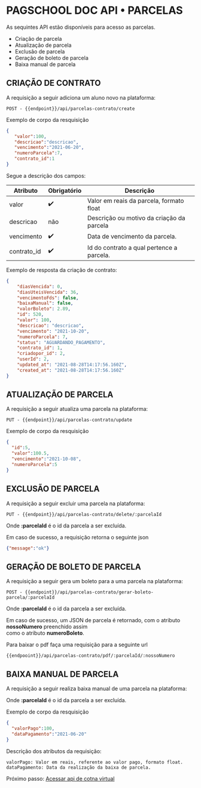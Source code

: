 # **PAGSCHOOL DOC API • PARCELAS**

As sequintes API estão disponíveis para acesso as parcelas.

- Criação de parcela
- Atualização de parcela
- Exclusão de parcela
- Geração de boleto de parcela
- Baixa manual de parcela



## CRIAÇÃO DE CONTRATO

A requisição a seguir adiciona um aluno novo na plataforma:
```
POST - {{endpoint}}/api/parcelas-contrato/create
```
Exemplo de corpo da resquisição
```JSON
{
   "valor":100,
   "descricao":"descricao",
   "vencimento":"2021-06-20",
   "numeroParcela":7,
   "contrato_id":1
}
```

Segue a descrição dos campos:


| Atributo | Obrigatório | Descrição|
| --- | ----------- |----------- |
|valor| :heavy_check_mark: | Valor em reais da parcela, formato float |
|descricao| não | Descrição ou motivo da criação da parcela |
|vencimento| :heavy_check_mark: | Data de vencimento da parcela. |
|contrato_id| :heavy_check_mark: | Id do contrato a qual pertence a parcela. |



Exemplo de resposta da criação de contrato:
```JSON
{
    "diasVencida": 0,
    "diasUteisVencida": 36,
    "vencimentoFds": false,
    "baixaManual": false,
    "valorBoleto": 2.89,
    "id": 520,
    "valor": 100,
    "descricao": "descricao",
    "vencimento": "2021-10-20",
    "numeroParcela": 7,
    "status": "AGUARDANDO_PAGAMENTO",
    "contrato_id": 1,
    "criadopor_id": 2,
    "userId": 2,
    "updated_at": "2021-08-28T14:17:56.160Z",
    "created_at": "2021-08-28T14:17:56.160Z"
}
```



## ATUALIZAÇÃO DE PARCELA

A requisição a seguir atualiza uma parcela na plataforma:
```
PUT - {{endpoint}}/api/parcelas-contrato/update
```

Exemplo de corpo da resquisição
```JSON
{
  "id":5,
  "valor":100.5,
  "vencimento":"2021-10-08",
  "numeroParcela":5
}
```


## EXCLUSÃO DE PARCELA

A requisição a seguir excluir uma parcela na plataforma:
```
PUT - {{endpoint}}/api/parcelas-contrato/delete/:parcelaId
```

Onde **:parcelaId** é o id da parcela a ser excluída.

Em caso de sucesso, a requisição retorna o seguinte json
```JSON
{"message":"ok"}
```

## GERAÇÃO DE BOLETO DE PARCELA

A requisição a seguir gera um boleto para a uma parcela na plataforma:
```
POST - {{endpoint}}/api/parcelas-contrato/gerar-boleto-parcela/:parcelaId
```

Onde **:parcelaId** é o id da parcela a ser excluída.

Em caso de sucesso, um JSON de parcela é retornado, com o atributo **nossoNumero** preenchido assim  
como o atributo **numeroBoleto**.

Para baixar o pdf faça uma requisição para a seguinte url
```
{{endpooint}}/api/parcelas-contrato/pdf/:parcelaId/:nossoNumero
```



## BAIXA MANUAL DE PARCELA

A requisição a seguir realiza baixa manual de uma parcela na plataforma:

Onde **:parcelaId** é o id da parcela a ser excluída.

Exemplo de corpo da resquisição
```JSON
{
  "valorPago":100,
  "dataPagamento":"2021-06-20"
}
```
Descrição dos atributos da requisição:

    valorPago: Valor em reais, referente ao valor pago, formato float.
    dataPagamento: Data da realização da baixa de parcela.



Próximo passo: [Acessar api de cotna virtual](../conta-virtual)
